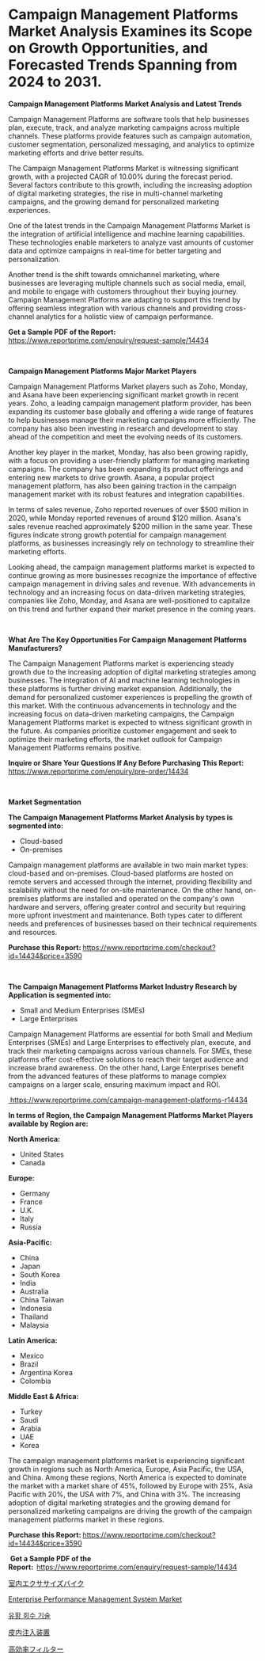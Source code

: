<p><h1>Campaign Management Platforms Market Analysis Examines its Scope on Growth Opportunities, and Forecasted Trends Spanning from 2024 to 2031.</h1></p><p><strong>Campaign Management Platforms Market Analysis and Latest Trends</strong></p>
<p><p>Campaign Management Platforms are software tools that help businesses plan, execute, track, and analyze marketing campaigns across multiple channels. These platforms provide features such as campaign automation, customer segmentation, personalized messaging, and analytics to optimize marketing efforts and drive better results.</p><p>The Campaign Management Platforms Market is witnessing significant growth, with a projected CAGR of 10.00% during the forecast period. Several factors contribute to this growth, including the increasing adoption of digital marketing strategies, the rise in multi-channel marketing campaigns, and the growing demand for personalized marketing experiences.</p><p>One of the latest trends in the Campaign Management Platforms Market is the integration of artificial intelligence and machine learning capabilities. These technologies enable marketers to analyze vast amounts of customer data and optimize campaigns in real-time for better targeting and personalization.</p><p>Another trend is the shift towards omnichannel marketing, where businesses are leveraging multiple channels such as social media, email, and mobile to engage with customers throughout their buying journey. Campaign Management Platforms are adapting to support this trend by offering seamless integration with various channels and providing cross-channel analytics for a holistic view of campaign performance.</p></p>
<p><strong>Get a Sample PDF of the Report:&nbsp;</strong> <a href="https://www.reportprime.com/enquiry/request-sample/14434">https://www.reportprime.com/enquiry/request-sample/14434</a></p>
<p>&nbsp;</p>
<p><strong>Campaign Management Platforms Major Market Players</strong></p>
<p><p>Campaign Management Platforms Market players such as Zoho, Monday, and Asana have been experiencing significant market growth in recent years. Zoho, a leading campaign management platform provider, has been expanding its customer base globally and offering a wide range of features to help businesses manage their marketing campaigns more efficiently. The company has also been investing in research and development to stay ahead of the competition and meet the evolving needs of its customers.</p><p>Another key player in the market, Monday, has also been growing rapidly, with a focus on providing a user-friendly platform for managing marketing campaigns. The company has been expanding its product offerings and entering new markets to drive growth. Asana, a popular project management platform, has also been gaining traction in the campaign management market with its robust features and integration capabilities.</p><p>In terms of sales revenue, Zoho reported revenues of over $500 million in 2020, while Monday reported revenues of around $120 million. Asana's sales revenue reached approximately $200 million in the same year. These figures indicate strong growth potential for campaign management platforms, as businesses increasingly rely on technology to streamline their marketing efforts.</p><p>Looking ahead, the campaign management platforms market is expected to continue growing as more businesses recognize the importance of effective campaign management in driving sales and revenue. With advancements in technology and an increasing focus on data-driven marketing strategies, companies like Zoho, Monday, and Asana are well-positioned to capitalize on this trend and further expand their market presence in the coming years.</p></p>
<p>&nbsp;</p>
<p><strong>What Are The Key Opportunities For Campaign Management Platforms Manufacturers?</strong></p>
<p><p>The Campaign Management Platforms market is experiencing steady growth due to the increasing adoption of digital marketing strategies among businesses. The integration of AI and machine learning technologies in these platforms is further driving market expansion. Additionally, the demand for personalized customer experiences is propelling the growth of this market. With the continuous advancements in technology and the increasing focus on data-driven marketing campaigns, the Campaign Management Platforms market is expected to witness significant growth in the future. As companies prioritize customer engagement and seek to optimize their marketing efforts, the market outlook for Campaign Management Platforms remains positive.</p></p>
<p><strong>Inquire or Share Your Questions If Any Before Purchasing This Report:</strong> <a href="https://www.reportprime.com/enquiry/pre-order/14434">https://www.reportprime.com/enquiry/pre-order/14434</a></p>
<p>&nbsp;</p>
<p><strong>Market Segmentation</strong></p>
<p><strong>The Campaign Management Platforms Market Analysis by types is segmented into:</strong></p>
<p><ul><li>Cloud-based</li><li>On-premises</li></ul></p>
<p><p>Campaign management platforms are available in two main market types: cloud-based and on-premises. Cloud-based platforms are hosted on remote servers and accessed through the internet, providing flexibility and scalability without the need for on-site maintenance. On the other hand, on-premises platforms are installed and operated on the company's own hardware and servers, offering greater control and security but requiring more upfront investment and maintenance. Both types cater to different needs and preferences of businesses based on their technical requirements and resources.</p></p>
<p><strong>Purchase this Report:&nbsp;</strong><a href="https://www.reportprime.com/checkout?id=14434&price=3590">https://www.reportprime.com/checkout?id=14434&price=3590</a></p>
<p>&nbsp;</p>
<p><strong>The Campaign Management Platforms Market Industry Research by Application is segmented into:</strong></p>
<p><ul><li>Small and Medium Enterprises (SMEs)</li><li>Large Enterprises</li></ul></p>
<p><p>Campaign Management Platforms are essential for both Small and Medium Enterprises (SMEs) and Large Enterprises to effectively plan, execute, and track their marketing campaigns across various channels. For SMEs, these platforms offer cost-effective solutions to reach their target audience and increase brand awareness. On the other hand, Large Enterprises benefit from the advanced features of these platforms to manage complex campaigns on a larger scale, ensuring maximum impact and ROI.</p></p>
<p><a href="https://www.reportprime.com/campaign-management-platforms-r14434">&nbsp;https://www.reportprime.com/campaign-management-platforms-r14434</a></p>
<p><strong>In terms of Region, the Campaign Management Platforms Market Players available by Region are:</strong></p>
<p>
    <p> <strong> North America: </strong>
        <ul>
            <li>United States</li>
            <li>Canada</li>
        </ul>
        </p> 
    <p> <strong> Europe: </strong>
        <ul>
            <li>Germany</li>
            <li>France</li>
            <li>U.K.</li>
            <li>Italy</li>
            <li>Russia</li>
        </ul>
        </p> 
    <p> <strong> Asia-Pacific: </strong>
        <ul>
            <li>China</li>
            <li>Japan</li>
            <li>South Korea</li>
            <li>India</li>
            <li>Australia</li>
            <li>China Taiwan</li>
            <li>Indonesia</li>
            <li>Thailand</li>
            <li>Malaysia</li>
        </ul>
        </p> 
    <p> <strong> Latin America: </strong>
        <ul>
            <li>Mexico</li>
            <li>Brazil</li>
            <li>Argentina Korea</li>
            <li>Colombia</li>
        </ul>
        </p> 
    <p> <strong> Middle East & Africa: </strong>
        <ul>
            <li>Turkey</li>
            <li>Saudi</li>
            <li>Arabia</li>
            <li>UAE</li>
            <li>Korea</li>
        </ul>
    </p>
    </p>
<p><p>The campaign management platforms market is experiencing significant growth in regions such as North America, Europe, Asia Pacific, the USA, and China. Among these regions, North America is expected to dominate the market with a market share of 45%, followed by Europe with 25%, Asia Pacific with 20%, the USA with 7%, and China with 3%. The increasing adoption of digital marketing strategies and the growing demand for personalized marketing campaigns are driving the growth of the campaign management platforms market in these regions.</p></p>
<p><strong>Purchase this Report: </strong><a href="https://www.reportprime.com/checkout?id=14434&price=3590">https://www.reportprime.com/checkout?id=14434&price=3590</a></p>
<p>&nbsp;<strong>Get a Sample PDF of the Report:&nbsp;&nbsp;</strong><a href="https://www.reportprime.com/enquiry/request-sample/14434">https://www.reportprime.com/enquiry/request-sample/14434</a></p>
<p><strong></strong></p>
<p><p><a href="https://medium.com/@anabelavenport7854/%E5%B1%8B%E5%86%85%E3%82%A8%E3%82%AF%E3%82%B5%E3%82%B5%E3%82%A4%E3%82%BA%E3%83%90%E3%82%A4%E3%82%AF%E5%B8%82%E5%A0%B4%E8%A6%8F%E6%A8%A1%E3%81%AF-%E3%82%B0%E3%83%AD%E3%83%BC%E3%83%90%E3%83%AB%E7%94%A3%E6%A5%AD%E3%81%AB%E3%81%8A%E3%81%91%E3%82%8B%E3%83%99%E3%82%B9%E3%83%88%E3%83%9E%E3%83%BC%E3%82%B1%E3%83%86%E3%82%A3%E3%83%B3%E3%82%B0%E3%83%81%E3%83%A3%E3%83%8D%E3%83%AB%E3%82%92%E6%98%8E%E3%82%89%E3%81%8B%E3%81%AB%E3%81%97%E3%81%BE%E3%81%99-13a66ff954ba">室内エクササイズバイク</a></p><p><a href="https://github.com/okotobwrhuteie/Market-Research-Report-List-2/blob/main/enterprise-performance-management-system-market.md">Enterprise Performance Management System Market</a></p><p><a href="https://medium.com/@dunce678678/%ED%99%A9%ED%99%A9-%ED%9A%8C%EC%88%98-%EA%B8%B0%EC%88%A0-%EC%8B%9C%EC%9E%A5-%EA%B7%9C%EB%AA%A8-%EB%B0%8F-%EC%8B%9C%EC%9E%A5-%EB%8F%99%ED%96%A5-%EC%99%84%EC%A0%84%ED%95%9C-%EC%82%B0%EC%97%85-%EA%B0%9C%EC%9A%94-2024%EB%85%84%EB%B6%80%ED%84%B0-2031%EB%85%84%EA%B9%8C%EC%A7%80-0d7c6ddb837d">유황 회수 기술</a></p><p><a href="https://github.com/SarahFahey88/Market-Research-Report-List-1/blob/main/607696225353.md">皮内注入装置</a></p><p><a href="https://medium.com/@raymanta28/%E9%AB%98%E5%8A%B9%E7%8E%87%E3%83%95%E3%82%A3%E3%83%AB%E3%82%BF%E3%83%BC%E5%B8%82%E5%A0%B4-%E5%B8%82%E5%A0%B4%E3%82%B7%E3%82%A7%E3%82%A2-%E5%B8%82%E5%A0%B4%E3%83%88%E3%83%AC%E3%83%B3%E3%83%89-%E3%81%9D%E3%81%97%E3%81%A6%E5%B0%86%E6%9D%A5%E3%81%AE%E6%88%90%E9%95%B7%E3%82%92%E6%8E%A2%E3%82%8B-529724205889">高効率フィルター</a></p></p>